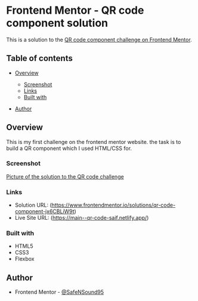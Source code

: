 # Frontend Mentor - QR code component solution

This is a solution to the [QR code component challenge on Frontend Mentor](https://www.frontendmentor.io/challenges/qr-code-component-iux_sIO_H).

## Table of contents

- [Overview](#overview)

  - [Screenshot](#screenshot)
  - [Links](#links)
  - [Built with](#built-with)

- [Author](#author)

## Overview

This is my first challenge on the frontend mentor website.
the task is to build a QR component which I used HTML/CSS for.

### Screenshot

[Picture of the solution to the QR code challenge](2023-09-06-Frontend-Mentor-QR-code-component-1-1.png)

### Links

- Solution URL: (https://www.frontendmentor.io/solutions/qr-code-component-jx6CBLiW9t)
- Live Site URL: (https://main--qr-code-saif.netlify.app/)

### Built with

- HTML5
- CSS3
- Flexbox

## Author

- Frontend Mentor - [@SafeNSound95](https://www.frontendmentor.io/profile/SafeNSound95)
